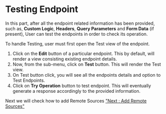 Testing Endpoint
================

In this part, after all the endpoint related information has been
provided, such as, **Custom Logic**, **Headers**, **Query Parameters**
and **Form Data** (if present), User can test the endpoints in order to
check its operation.

To handle Testing, user must first open the Test view of the endpoint.

1.  Click on the **Edit** button of a particular endpoint. This by
    default, will render a view consisting existing endpoint details.
2.  Now, from the sub-menu, click on **Test** button. This will render
    the Test view.
3.  On Test button click, you will see all the endpoints details and
    option to Test Endpoints.
4.  Click on **Try Operation** button to test endpoint. This will
    eventually generate a response accordingly to the provided
    information.

Next we will check how to add Remote Sources ["Next : Add Remote
Sources"](remote_sources)
